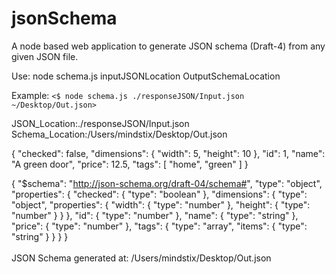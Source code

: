 # jsonSchema
A node based web application to generate JSON schema (Draft-4) from any given JSON file.


Use:
node schema.js inputJSONLocation OutputSchemaLocation

Example: 
`<$ node schema.js ./responseJSON/Input.json ~/Desktop/Out.json>`
  
  JSON_Location:./responseJSON/Input.json <br />
  Schema_Location:/Users/mindstix/Desktop/Out.json
  
  {
    "checked": false,
    "dimensions": {
      "width": 5,
      "height": 10
    },
    "id": 1,
    "name": "A green door",
    "price": 12.5,
    "tags": [
      "home",
      "green"
    ]
  }

  {
    "$schema": "http://json-schema.org/draft-04/schema#",
    "type": "object",
    "properties": {
      "checked": {
        "type": "boolean"
      },
      "dimensions": {
        "type": "object",
        "properties": {
          "width": {
            "type": "number"
          },
          "height": {
            "type": "number"
          }
        }
      },
      "id": {
        "type": "number"
      },
      "name": {
        "type": "string"
      },
      "price": {
        "type": "number"
      },
      "tags": {
        "type": "array",
        "items": {
          "type": "string"
        }
      }
    }
  } <br />
  <br />
JSON Schema generated at: /Users/mindstix/Desktop/Out.json
